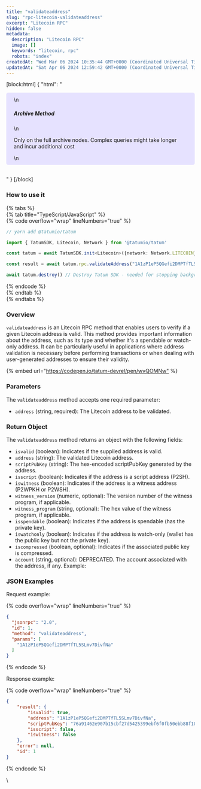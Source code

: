 ```yaml
---
title: "validateaddress"
slug: "rpc-litecoin-validateaddress"
excerpt: "Litecoin RPC"
hidden: false
metadata: 
  description: "Litecoin RPC"
  image: []
  keywords: "litecoin, rpc"
  robots: "index"
createdAt: "Wed Mar 06 2024 10:35:44 GMT+0000 (Coordinated Universal Time)"
updatedAt: "Sat Apr 06 2024 12:59:42 GMT+0000 (Coordinated Universal Time)"
---
```

[block:html]
{
  "html": "<div style="padding: 10px 20px; border-radius: 5px; background-color: #e6e2ff; margin: 0 0 30px 0;">\n  <h5>Archive Method</h5>\n  <p>Only on the full archive nodes. Complex queries might take longer and incur additional cost</p>\n</div>"
}
[/block]


### How to use it

{% tabs %}  
{% tab title="TypeScript/JavaScript" %}  
{% code overflow="wrap" lineNumbers="true" %}

```typescript
// yarn add @tatumio/tatum

import { TatumSDK, Litecoin, Network } from '@tatumio/tatum'

const tatum = await TatumSDK.init<Litecoin>({network: Network.LITECOIN})

const result = await tatum.rpc.validateAddress("1A1zP1eP5QGefi2DMPTfTL5SLmv7DivfNa")

await tatum.destroy() // Destroy Tatum SDK - needed for stopping background jobs
```

{% endcode %}  
{% endtab %}  
{% endtabs %}

### Overview <a href="#overview" id="overview"></a>

`validateaddress` is an Litecoin RPC method that enables users to verify if a given Litecoin address is valid. This method provides important information about the address, such as its type and whether it's a spendable or watch-only address. It can be particularly useful in applications where address validation is necessary before performing transactions or when dealing with user-generated addresses to ensure their validity.

{% embed url="<https://codepen.io/tatum-devrel/pen/wvQOMNw"> %}

### Parameters <a href="#parameters" id="parameters"></a>

The `validateaddress` method accepts one required parameter:

- `address` (string, required): The Litecoin address to be validated.

### Return Object <a href="#return-object" id="return-object"></a>

The `validateaddress` method returns an object with the following fields:

- `isvalid` (boolean): Indicates if the supplied address is valid.
- `address` (string): The validated Litecoin address.
- `scriptPubKey` (string): The hex-encoded scriptPubKey generated by the address.
- `isscript` (boolean): Indicates if the address is a script address (P2SH).
- `iswitness` (boolean): Indicates if the address is a witness address (P2WPKH or P2WSH).
- `witness_version` (numeric, optional): The version number of the witness program, if applicable.
- `witness_program` (string, optional): The hex value of the witness program, if applicable.
- `isspendable` (boolean): Indicates if the address is spendable (has the private key).
- `iswatchonly` (boolean): Indicates if the address is watch-only (wallet has the public key but not the private key).
- `iscompressed` (boolean, optional): Indicates if the associated public key is compressed.
- `account` (string, optional): DEPRECATED. The account associated with the address, if any. Example:

### JSON Examples

Request example:

{% code overflow="wrap" lineNumbers="true" %}

```json
{
  "jsonrpc": "2.0",
  "id": 1,
  "method": "validateaddress",
  "params": [
    "1A1zP1eP5QGefi2DMPTfTL5SLmv7DivfNa"
  ]
}
```

{% endcode %}

Response example:

{% code overflow="wrap" lineNumbers="true" %}

```json
{
    "result": {
        "isvalid": true,
        "address": "1A1zP1eP5QGefi2DMPTfTL5SLmv7DivfNa",
        "scriptPubKey": "76a91462e907b15cbf27d5425399ebf6f0fb50ebb88f1888ac",
        "isscript": false,
        "iswitness": false
    },
    "error": null,
    "id": 1
}
```

{% endcode %}

\\
